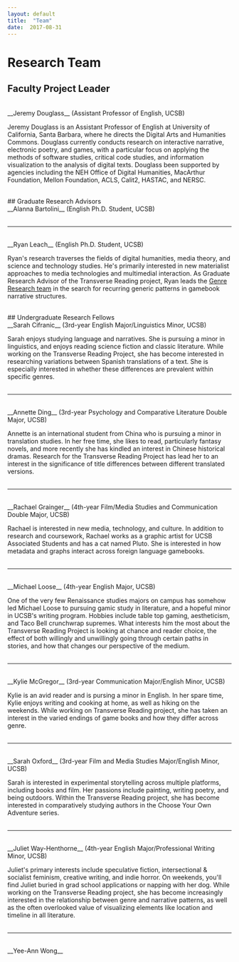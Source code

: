 ```yaml
---
layout: default
title:  "Team"
date:  2017-08-31
---
```


# Research Team

## Faculty Project Leader

<br>
__Jeremy Douglass__ (Assistant Professor of English, UCSB)

Jeremy Douglass is an Assistant Professor of English at University of California, Santa Barbara, where he directs the Digital Arts and Humanities Commons. Douglass currently conducts research on interactive narrative, electronic poetry, and games, with a particular focus on applying the methods of software studies, critical code studies, and information visualization to the analysis of digital texts. Douglass been supported by agencies including the NEH Office of Digital Humanities, MacArthur Foundation, Mellon Foundation, ACLS, Calit2, HASTAC, and NERSC.

<br>
## Graduate Research Advisors

<br>
__Alanna Bartolini__ (English Ph.D. Student, UCSB)
<br>
<br>
<hr>
<br>
__Ryan Leach__ (English Ph.D. Student, UCSB)

Ryan's research traverses the fields of digital humanities, media theory, and science and technology studies. He's primarily interested in new materialist approaches to media technologies and multimedial interaction. As Graduate Research Advisor of the Transverse Reading project, Ryan leads the [Genre Research team](https://jeremydouglass.github.io/transverse-gallery/research/2017/08/30/genre.html) in the search for recurring generic patterns in gamebook narrative structures. 

<br>
## Undergraduate Research Fellows

<br>
__Sarah Cifranic__ (3rd-year English Major/Linguistics Minor, UCSB)

Sarah enjoys studying language and narratives. She is pursuing a minor in linguistics, and enjoys reading science fiction and classic literature. While working on the Transverse Reading Project, she has become interested in researching variations between Spanish translations of a text. She is especially interested in whether these differences are prevalent within specific genres. 
<br>
<br>
<hr>
<br>
__Annette Ding__ (3rd-year Psychology and Comparative Literature Double Major, UCSB)

Annette is an international student from China who is pursuing a minor in translation studies. In her free time, she likes to read, particularly fantasy novels, and more recently she has kindled an interest in Chinese historical dramas. Research for the Transverse Reading Project has lead her to an interest in the significance of title differences between different translated versions.
<br>
<br>
<hr>
<br>
__Rachael Grainger__ (4th-year Film/Media Studies and Communication Double Major, UCSB)

Rachael is interested in new media, technology, and culture. In addition to research and coursework, Rachael works as a graphic artist for UCSB Associated Students and has a cat named Pluto. She is interested in how metadata and graphs interact across foreign language gamebooks.
<br>
<br>
<hr>
<br>
__Michael Loose__ (4th-year English Major, UCSB)

One of the very few Renaissance studies majors on campus has somehow led Michael Loose to pursuing gamic study in literature, and a hopeful minor in UCSB's writing program. Hobbies include table top gaming, aestheticism, and Taco Bell crunchwrap supremes. What interests him the most about the Transverse Reading Project is looking at chance and reader choice, the effect of both willingly and unwillingly going through certain paths in stories, and how that changes our perspective of the medium.
<br>
<br>
<hr>
<br>
__Kylie McGregor__ (3rd-year Communication Major/English Minor, UCSB)

Kylie is an avid reader and is pursing a minor in English. In her spare time, Kylie enjoys writing and cooking at home, as well as hiking on the weekends. While working on Transverse Reading project, she has taken an interest in the varied endings of game books and how they differ across genre. 
<br>
<br>
<hr>
<br>
__Sarah Oxford__ (3rd-year Film and Media Studies Major/English Minor, UCSB)

Sarah is interested in experimental storytelling across multiple platforms, including books and film. Her passions include painting, writing poetry, and being outdoors. Within the Transverse Reading project, she has become interested in comparatively studying authors in the Choose Your Own Adventure series.
<br>
<br>
<hr>
<br>
__Juliet Way-Henthorne__ (4th-year English Major/Professional Writing Minor, UCSB) 
 
Juliet's primary interests include speculative fiction, intersectional & socialist feminism, creative writing, and indie horror. On weekends, you'll find Juliet buried in grad school applications or napping with her dog. While working on the Transverse Reading project, she has become increasingly interested in the relationship between genre and narrative patterns, as well as the often overlooked value of visualizing elements like location and timeline in all literature.
<br>
<br>
<hr>
<br>
__Yee-Ann Wong__ 





